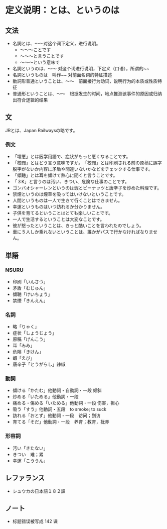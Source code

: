 # 定义说明：とは、というのは

## 文法

- 名詞とは、〜〜对这个词下定义，进行说明。
  - ～～～ことです
  - ～～～と言うことです
  - ～～～という意味で
- 名詞というのは、〜〜 对这个词进行说明，下定义（口语），所谓的~~
- 名詞というものは　叫作~~ 对前面名词的特征描述
- 動詞形普通ということは、～～　前面接行为动词，说明行为的本质或性质特征
- 普通形ということは、～～　根据发生的时间，地点推测该事件的原因或归纳出符合逻辑的结果

## 文

JRとは、Japan  Railwaysの略です。

### 例文

- 「増悪」とは医学用語で、症状がもっと悪くなることです。
- 「校閲」とはどう言う意味ですか。　「校閲」とは印刷される前の原稿に誤字脱字がないか内容に矛盾や間違いないかなどをチェックする仕事です。
- 「傾聴」とは耳を傾けて熱心に聞くと言うことです。
- 「３K」と言うのは汚い、きつい、危険な仕事のことです。
- ゴンバオシャーレンというのは蝦とピーナッツと唐辛子を炒めた料理です。
- 禁煙というのは煙草を吸ってはいけないということです。
- 人間というものは一人で生きて行くことはできません。
- 幸運というものはいつ訪れるか分かりません。
- 子供を育てるということはとても楽しいことです。
- 一人で生活するということは大変なことです。
- 彼が怒ったということは、きっと酷いことを言われたのでしょう。
- 車に５人しか乗れないということは、誰かがパスで行かなければなりません。

## 単語

### NSURU

- 印刷「いんさつ」
- 矛盾「むじゅん」
- 傾聴「けいちょう」
- 禁煙「きんえん」

### 名詞

- 略「りゃく」
- 症状「しょうじょう」
- 原稿「げんこう」
- 耳「みみ」
- 危険「きけん」
- 蝦「えび」
- 唐辛子「とうがらし」辣椒

### 動詞

- 傾ける「かたむ」他動詞・自動詞・一段 倾斜
- 炒める「いためる」他動詞・一段
- 痛める・傷める「いためる」他動詞・一段 伤害，担心
- 吸う「すう」他動詞・五段　to smoke; to suck
- 訪れる「おとず」他動詞・一段　访问；到访
- 育てる「そだ」他動詞・一段　养育；教育，抚养

### 形容詞

- 汚い「きたない」
- きつい　难；累
- 幸運「こううん」

## レファランス

- シュウカの日本語１８２課

## ノート

- 标题错误被写成 142 课
